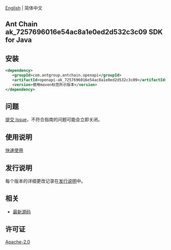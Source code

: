 [English](README.md) | 简体中文

## Ant Chain ak_7257696016e54ac8a1e0ed2d532c3c09 SDK for Java

## 安装

```xml
<dependency>
   <groupId>com.antgroup.antchain.openapi</groupId>
   <artifactId>openapi-ak_7257696016e54ac8a1e0ed2d532c3c09</artifactId>
   <version>使用maven标签所示版本</version>
</dependency>
```

## 问题

[提交 Issue](https://github.com/alipay/antchain-openapi-prod-sdk/issues/new)，不符合指南的问题可能会立即关闭。

## 使用说明

[快速使用](https://github.com/alipay/antchain-openapi-prod-sdk)

## 发行说明

每个版本的详细更改记录在[发行说明](./ChangeLog.txt)中。

## 相关

- [最新源码](https://github.com/alipay/antchain-openapi-prod-sdk/)

## 许可证

[Apache-2.0](http://www.apache.org/licenses/LICENSE-2.0)

